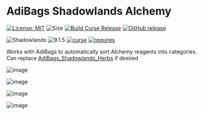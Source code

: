 # AdiBags Shadowlands Alchemy

[![License: MIT](https://img.shields.io/badge/License-MIT-yellow.svg)](https://opensource.org/licenses/MIT)
![Size](https://img.shields.io/github/repo-size/N6REJ/AdiBags_Shadowlands_Alchemy) 
[![Build Curse Release](https://github.com/N6REJ/AdiBags_Shadowlands_Alchemy/actions/workflows/action.yml/badge.svg)](https://github.com/N6REJ/AdiBags_Shadowlands_Alchemy/actions/workflows/action.yml) 
[![GitHub release](https://img.shields.io/github/release/N6REJ/AdiBags_Shadowlands_Alchemy.svg)](https://GitHub.com/N6REJ/AdiBags_Shadowlands_Alchemy/releases/)

![Shadowlands](https://img.shields.io/badge/Supports-Shadowlands-0B68D7)
![9.1.5](https://img.shields.io/badge/Ready_for-9.1.5-darkgreen)
[![curse](https://img.shields.io/badge/Curseforge_Project_ID:-510274-purple)](https://www.curseforge.com/wow/addons/adibags-shadowlands-alchemy)
[![requires](https://img.shields.io/badge/Requires-AdiBags-brown)](https://www.curseforge.com/wow/addons/adibags)

Works with AdiBags to automatically sort Alchemy reagents into categories.
Can replace [AdiBags_Shadowlands_Herbs](https://www.curseforge.com/wow/addons/adibags-shadowlands-herbs) if desired

![image](https://user-images.githubusercontent.com/1850089/141399543-d789c48b-d9bf-4207-8f3d-d7f0047534dc.png)

![image](https://user-images.githubusercontent.com/1850089/141399695-4841cc1c-6185-40cf-9447-5b39b03f9bae.png)

![image](https://user-images.githubusercontent.com/1850089/141399892-f4222b53-364c-4984-9048-715b00ea5a4a.png)



![image](https://img.shields.io/badge/Requires-AdiBags-brown)
